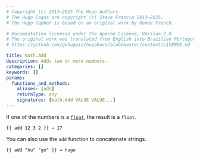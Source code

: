 ```yaml
---
# Copyright (c) 2013–2025 The Hugo Authors.
# The Hugo logos are copyright (c) Steve Francia 2013–2025.
# The Hugo Gopher is based on an original work by Renée French.

# Documentation licensed under the Apache License, Version 2.0.
# The original work was translated from English into Brazilian Portuguese.
# https://github.com/gohugoio/hugoDocs/blob/master/content/LICENSE.md

title: math.Add
description: Adds two or more numbers.
categories: []
keywords: []
params:
  functions_and_methods:
    aliases: [add]
    returnType: any
    signatures: [math.Add VALUE VALUE...]
---
```


If one of the numbers is a [`float`](g), the result is a `float`.

```go-html-template
{{ add 12 3 2 }} → 17
```

You can also use the `add` function to concatenate strings.

```go-html-template
{{ add "hu" "go" }} → hugo
```
